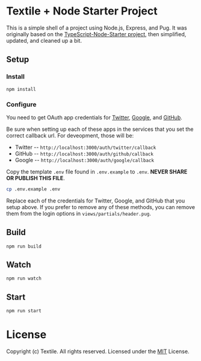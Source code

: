 # Textile + Node Starter Project

This is a simple shell of a project using Node.js, Express, and Pug. It was originally based on the [TypeScript-Node-Starter project](https://github.com/microsoft/TypeScript-Node-Starter), then simplified, updated, and cleaned up a bit.

## Setup

### Install

```
npm install
```

### Configure

You need to get OAuth app credentials for [Twitter](https://developer.twitter.com/en/docs/accounts-and-users/subscribe-account-activity/guides/authenticating-users), [Google](https://developers.google.com/identity/protocols/oauth2), and [GitHub](https://developer.github.com/apps/building-oauth-apps/authorizing-oauth-apps/).

Be sure when setting up each of these apps in the services that you set the correct callback url. For deveopment, those will be:

* Twitter -- `http://localhost:3000/auth/twitter/callback`
* GitHub -- `http://localhost:3000/auth/github/callback`
* Google -- `http://localhost:3000/auth/google/callback`

Copy the template `.env` file found in `.env.example` to `.env`. **NEVER SHARE OR PUBLISH THIS FILE**.

```bash
cp .env.example .env
```

Replace each of the credentials for Twitter, Google, and GitHub that you setup above. If you prefer to remove any of these methods, you can remove them from the login options in `views/partials/header.pug`.

## Build

```
npm run build
```

## Watch

```
npm run watch
```

## Start

```
npm run start
```

# License
Copyright (c) Textile. All rights reserved.
Licensed under the [MIT](LICENSE.txt) License.
